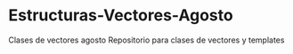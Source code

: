 # Estructuras-Vectores-Agosto
Clases de vectores agosto 
Repositorio para clases de vectores y templates
